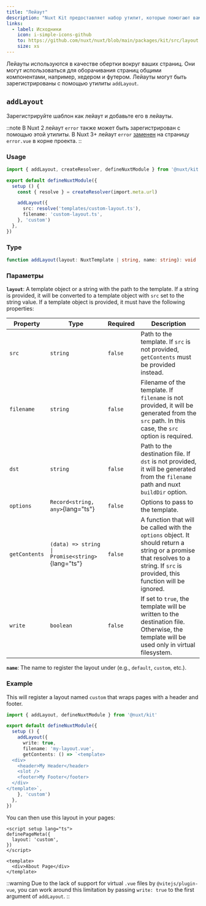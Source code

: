 ```yaml
---
title: "Лейаут"
description: "Nuxt Kit предоставляет набор утилит, которые помогают вам работать с лейаутами."
links:
  - label: Исходники
    icon: i-simple-icons-github
    to: https://github.com/nuxt/nuxt/blob/main/packages/kit/src/layout.ts
    size: xs
---
```


Лейауты используются в качестве обертки вокруг ваших страниц. Они могут использоваться для оборачивания страниц общими компонентами, например, хедером и футером. Лейауты могут быть зарегистрированы с помощью утилиты `addLayout`.

## `addLayout`

Зарегистрируйте шаблон как лейаут и добавьте его в лейауты.

::note
В Nuxt 2 лейаут `error` также может быть зарегистрирован с помощью этой утилиты. В Nuxt 3+ лейаут `error` [заменен](/docs/getting-started/error-handling#rendering-an-error-page) на страницу `error.vue` в корне проекта.
::

### Usage

```ts twoslash
import { addLayout, createResolver, defineNuxtModule } from '@nuxt/kit'

export default defineNuxtModule({
  setup () {
    const { resolve } = createResolver(import.meta.url)

    addLayout({
      src: resolve('templates/custom-layout.ts'),
      filename: 'custom-layout.ts',
    }, 'custom')
  },
})
```

### Type

```ts
function addLayout(layout: NuxtTemplate | string, name: string): void
```

### Параметры

**`layout`**: A template object or a string with the path to the template. If a string is provided, it will be converted to a template object with `src` set to the string value. If a template object is provided, it must have the following properties:

| Property      | Type                                             | Required | Description                                                                                                                                                                      |
| ------------- | ------------------------------------------------ | -------- | -------------------------------------------------------------------------------------------------------------------------------------------------------------------------------- |
| `src`         | `string`                                         | `false`  | Path to the template. If `src` is not provided, `getContents` must be provided instead.                                                                                          |
| `filename`    | `string`                                         | `false`  | Filename of the template. If `filename` is not provided, it will be generated from the `src` path. In this case, the `src` option is required.                                   |
| `dst`         | `string`                                         | `false`  | Path to the destination file. If `dst` is not provided, it will be generated from the `filename` path and nuxt `buildDir` option.                                                |
| `options`     | `Record<string, any>`{lang="ts"}                 | `false`  | Options to pass to the template.                                                                                                                                                 |
| `getContents` | `(data) => string \| Promise<string>`{lang="ts"} | `false`  | A function that will be called with the `options` object. It should return a string or a promise that resolves to a string. If `src` is provided, this function will be ignored. |
| `write`       | `boolean`                                        | `false`  | If set to `true`, the template will be written to the destination file. Otherwise, the template will be used only in virtual filesystem.                                         |

**`name`**: The name to register the layout under (e.g., `default`, `custom`, etc.).

### Example

This will register a layout named `custom` that wraps pages with a header and footer.

```ts twoslash
import { addLayout, defineNuxtModule } from '@nuxt/kit'

export default defineNuxtModule({
  setup () {
    addLayout({
      write: true,
      filename: 'my-layout.vue',
      getContents: () => `<template>
  <div>
    <header>My Header</header>
    <slot />
    <footer>My Footer</footer>
  </div>
</template>`,
    }, 'custom')
  },
})
```

You can then use this layout in your pages:

```vue [pages/about.vue]
<script setup lang="ts">
definePageMeta({
  layout: 'custom',
})
</script>

<template>
  <div>About Page</div>
</template>
```

::warning
Due to the lack of support for virtual `.vue` files by `@vitejs/plugin-vue`, you can work around this limitation by passing `write: true` to the first argument of `addLayout`.
::
